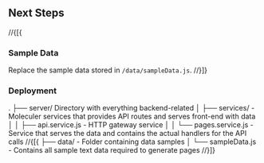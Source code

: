 ﻿## Next Steps

//{[{

### Sample Data

Replace the sample data stored in `/data/sampleData.js`.
//}]}

### Deployment

.
├── server/ Directory with everything backend-related
│ ├── services/ - Moleculer services that provides API routes and serves front-end with data
│ │ ├── api.service.js - HTTP gateway service
│ │ └── pages.service.js - Service that serves the data and contains the actual handlers for the API calls
//{[{
├── data/ - Folder containing data samples
│ └── sampleData.js - Contains all sample text data required to generate pages
//}]}
